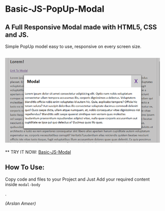 # Basic-JS-PopUp-Modal
## A Full **Responsive** Modal made with HTML5, CSS and JS.

Simple PopUp model easy to use, responsive on every screen size.

![](source/images/modaldemo.png)
----------------------------------------------------------------
** TRY IT NOW: [Basic-JS-Modal](https://arslanameer.github.io/Ui-Component-Basic-JS-PopUp-Modal/)

## How To Use:
Copy code and files to your Project and Just Add your required content inside `modal-body` <div>.

_(Arslan Ameer)_
